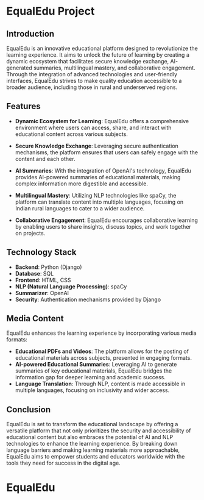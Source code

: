 # EqualEdu Project

## Introduction

EqualEdu is an innovative educational platform designed to revolutionize the learning experience. It aims to unlock the future of learning by creating a dynamic ecosystem that facilitates secure knowledge exchange, AI-generated summaries, multilingual mastery, and collaborative engagement. Through the integration of advanced technologies and user-friendly interfaces, EqualEdu strives to make quality education accessible to a broader audience, including those in rural and underserved regions.

## Features

- **Dynamic Ecosystem for Learning**: EqualEdu offers a comprehensive environment where users can access, share, and interact with educational content across various subjects.

- **Secure Knowledge Exchange**: Leveraging secure authentication mechanisms, the platform ensures that users can safely engage with the content and each other.

- **AI Summaries**: With the integration of OpenAI's technology, EqualEdu provides AI-powered summaries of educational materials, making complex information more digestible and accessible.

- **Multilingual Mastery**: Utilizing NLP technologies like spaCy, the platform can translate content into multiple languages, focusing on Indian rural languages to cater to a wider audience.

- **Collaborative Engagement**: EqualEdu encourages collaborative learning by enabling users to share insights, discuss topics, and work together on projects.

## Technology Stack

- **Backend**: Python (Django)
- **Database**: SQL
- **Frontend**: HTML, CSS
- **NLP (Natural Language Processing)**: spaCy
- **Summarizer**: OpenAI
- **Security**: Authentication mechanisms provided by Django

## Media Content

EqualEdu enhances the learning experience by incorporating various media formats:

- **Educational PDFs and Videos**: The platform allows for the posting of educational materials across subjects, presented in engaging formats.
- **AI-powered Educational Summaries**: Leveraging AI to generate summaries of key educational materials, EqualEdu bridges the information gap for deeper learning and academic success.
- **Language Translation**: Through NLP, content is made accessible in multiple languages, focusing on inclusivity and wider access.

## Conclusion

EqualEdu is set to transform the educational landscape by offering a versatile platform that not only prioritizes the security and accessibility of educational content but also embraces the potential of AI and NLP technologies to enhance the learning experience. By breaking down language barriers and making learning materials more approachable, EqualEdu aims to empower students and educators worldwide with the tools they need for success in the digital age.
# EqualEdu
